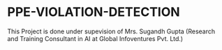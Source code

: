# PPE-VIOLATION-DETECTION
This Project is done under supevision of Mrs. Sugandh Gupta (Research and Training Consultant in AI at Global Infoventures Pvt. Ltd.)
